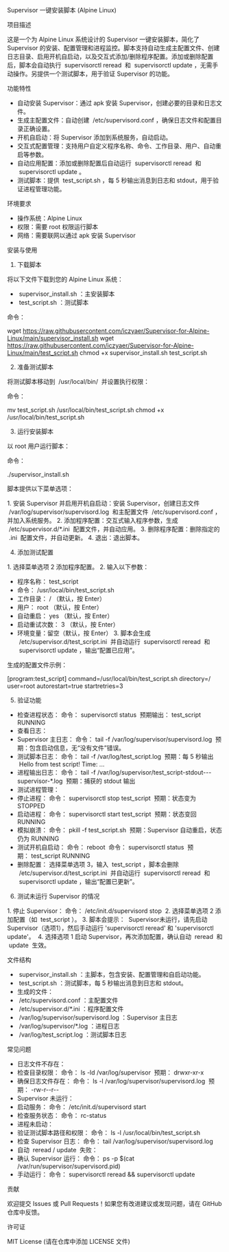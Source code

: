 Supervisor 一键安装脚本 (Alpine Linux)
 
项目描述
 
这是一个为 Alpine Linux 系统设计的 Supervisor 一键安装脚本，简化了 Supervisor 的安装、配置管理和进程监控。脚本支持自动生成主配置文件、创建日志目录、启用开机自启动，以及交互式添加/删除程序配置。添加或删除配置后，脚本会自动执行  supervisorctl reread  和  supervisorctl update ，无需手动操作。另提供一个测试脚本，用于验证 Supervisor 的功能。
 
功能特性
 
- 自动安装 Supervisor：通过 apk 安装 Supervisor，创建必要的目录和日志文件。
- 生成主配置文件：自动创建  /etc/supervisord.conf ，确保日志文件和配置目录正确设置。
- 开机自启动：将 Supervisor 添加到系统服务，自动启动。
- 交互式配置管理：支持用户自定义程序名称、命令、工作目录、用户、自动重启等参数。
- 自动应用配置：添加或删除配置后自动运行  supervisorctl reread  和  supervisorctl update 。
- 测试脚本：提供  test_script.sh ，每 5 秒输出消息到日志和 stdout，用于验证进程管理功能。
 
环境要求
 
- 操作系统：Alpine Linux
- 权限：需要 root 权限运行脚本
- 网络：需要联网以通过 apk 安装 Supervisor
 
安装与使用
 
1. 下载脚本
 
将以下文件下载到您的 Alpine Linux 系统：
 
-  supervisor_install.sh ：主安装脚本
-  test_script.sh ：测试脚本
 
命令：
 
wget https://raw.githubusercontent.com/iczyaer/Supervisor-for-Alpine-Linux/main/supervisor_install.sh
wget https://raw.githubusercontent.com/iczyaer/Supervisor-for-Alpine-Linux/main/test_script.sh
chmod +x supervisor_install.sh test_script.sh
 
 
2. 准备测试脚本
 
将测试脚本移动到  /usr/local/bin/  并设置执行权限：
 
命令：
 
mv test_script.sh /usr/local/bin/test_script.sh
chmod +x /usr/local/bin/test_script.sh
 
 
3. 运行安装脚本
 
以 root 用户运行脚本：
 
命令：
 
./supervisor_install.sh
 
 
脚本提供以下菜单选项：
 
1. 安装 Supervisor 并启用开机自启动：安装 Supervisor，创建日志文件  /var/log/supervisor/supervisord.log  和主配置文件  /etc/supervisord.conf ，并加入系统服务。
2. 添加程序配置：交互式输入程序参数，生成  /etc/supervisor.d/*.ini  配置文件，并自动应用。
3. 删除程序配置：删除指定的  .ini  配置文件，并自动更新。
4. 退出：退出脚本。
 
4. 添加测试配置
 
1. 选择菜单选项 2 添加程序配置。
2. 输入以下参数：
- 程序名称： test_script 
- 命令： /usr/local/bin/test_script.sh 
- 工作目录： / （默认，按 Enter）
- 用户： root （默认，按 Enter）
- 自动重启： yes （默认，按 Enter）
- 启动重试次数： 3 （默认，按 Enter）
- 环境变量：留空（默认，按 Enter）
3. 脚本会生成  /etc/supervisor.d/test_script.ini  并自动运行  supervisorctl reread  和  supervisorctl update ，输出“配置已应用”。
 
生成的配置文件示例：
 
[program:test_script]
command=/usr/local/bin/test_script.sh
directory=/
user=root
autorestart=true
startretries=3
 
 
5. 验证功能
 
- 检查进程状态：
命令： supervisorctl status 
预期输出： test_script RUNNING 
- 查看日志：
- Supervisor 主日志：
命令： tail -f /var/log/supervisor/supervisord.log 
预期：包含启动信息，无“没有文件”错误。
- 测试脚本日志：
命令： tail -f /var/log/test_script.log 
预期：每 5 秒输出  Hello from test script! Time: ... 
- 进程输出日志：
命令： tail -f /var/log/supervisor/test_script-stdout---supervisor-*.log 
预期：捕获的 stdout 输出
- 测试进程管理：
- 停止进程：
命令： supervisorctl stop test_script 
预期：状态变为 STOPPED
- 启动进程：
命令： supervisorctl start test_script 
预期：状态变回 RUNNING
- 模拟崩溃：
命令： pkill -f test_script.sh 
预期：Supervisor 自动重启，状态仍为 RUNNING
- 测试开机自启动：
命令： reboot 
命令： supervisorctl status 
预期： test_script RUNNING 
- 删除配置：
选择菜单选项 3，输入  test_script ，脚本会删除  /etc/supervisor.d/test_script.ini  并自动运行  supervisorctl reread  和  supervisorctl update ，输出“配置已更新”。
 
6. 测试未运行 Supervisor 的情况
 
1. 停止 Supervisor：
命令： /etc/init.d/supervisord stop 
2. 选择菜单选项 2 添加配置（如  test_script ）。
3. 脚本会提示：
 Supervisor未运行，请先启动Supervisor（选项1），然后手动运行 'supervisorctl reread' 和 'supervisorctl update'。 
4. 选择选项 1 启动 Supervisor，再次添加配置，确认自动  reread  和  update  生效。
 
文件结构
 
-  supervisor_install.sh ：主脚本，包含安装、配置管理和自启动功能。
-  test_script.sh ：测试脚本，每 5 秒输出消息到日志和 stdout。
- 生成的文件：
-  /etc/supervisord.conf ：主配置文件
-  /etc/supervisor.d/*.ini ：程序配置文件
-  /var/log/supervisor/supervisord.log ：Supervisor 主日志
-  /var/log/supervisor/*.log ：进程日志
-  /var/log/test_script.log ：测试脚本日志
 
常见问题
 
- 日志文件不存在：
- 检查目录权限：
命令： ls -ld /var/log/supervisor 
预期： drwxr-xr-x 
- 确保日志文件存在：
命令： ls -l /var/log/supervisor/supervisord.log 
预期： -rw-r--r-- 
- Supervisor 未运行：
- 启动服务：
命令： /etc/init.d/supervisord start 
- 检查服务状态：
命令： rc-status 
- 进程未启动：
- 验证测试脚本路径和权限：
命令： ls -l /usr/local/bin/test_script.sh 
- 检查 Supervisor 日志：
命令： tail /var/log/supervisor/supervisord.log 
- 自动  reread / update  失败：
- 确认 Supervisor 运行：
命令： ps -p $(cat /var/run/supervisor/supervisord.pid) 
- 手动运行：
命令： supervisorctl reread && supervisorctl update 
 
贡献
 
欢迎提交 Issues 或 Pull Requests！如果您有改进建议或发现问题，请在 GitHub 仓库中反馈。
 
许可证
 
MIT License (请在仓库中添加 LICENSE 文件)
